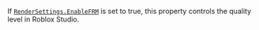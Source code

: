 If [`RenderSettings.EnableFRM`](https://create.roblox.com/docs/reference/engine/classes/RenderSettings#EnableFRM) is set to true, this property controls
the quality level in Roblox Studio.
